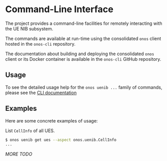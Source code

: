 # Command-Line Interface
The project provides a command-line facilities for remotely 
interacting with the UE NIB subsystem.

The commands are available at run-time using the consolidated `onos` client hosted in the `onos-cli` repository.

The documentation about building and deploying the consolidated `onos` client or its Docker container
is available in the `onos-cli` GitHub repository.

## Usage
To see the detailed usage help for the `onos uenib ...` family of commands,
please see the [CLI documentation](https://github.com/onosproject/onos-cli/blob/master/docs/cli/onos_uenib.md)

## Examples
Here are some concrete examples of usage:

List `CellInfo` of all UES.
```bash
$ onos uenib get ues --aspect onos.uenib.CellInfo
...
```

_MORE TODO_